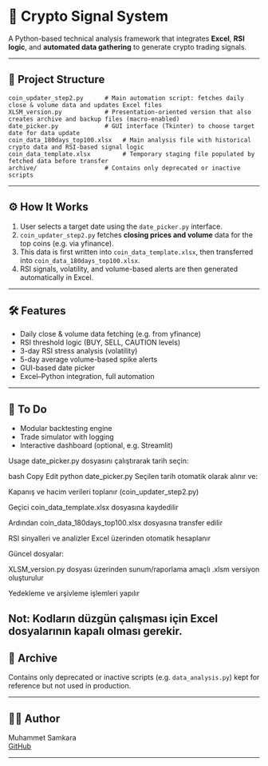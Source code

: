 # 🤔 Crypto Signal System

A Python-based technical analysis framework that integrates **Excel**, **RSI logic**, and **automated data gathering** to generate crypto trading signals.

---

## 📁 Project Structure

```
coin_updater_step2.py      # Main automation script: fetches daily close & volume data and updates Excel files
XLSM_version.py            # Presentation-oriented version that also creates archive and backup files (macro-enabled)
date_picker.py             # GUI interface (Tkinter) to choose target date for data update
coin_data_180days_top100.xlsx   # Main analysis file with historical crypto data and RSI-based signal logic
coin_data_template.xlsx         # Temporary staging file populated by fetched data before transfer
archive/                   # Contains only deprecated or inactive scripts
```

---

## ⚙️ How It Works

1. User selects a target date using the `date_picker.py` interface.
2. `coin_updater_step2.py` fetches **closing prices and volume** data for the top coins (e.g. via yfinance).
3. This data is first written into `coin_data_template.xlsx`, then transferred into `coin_data_180days_top100.xlsx`.
4. RSI signals, volatility, and volume-based alerts are then generated automatically in Excel.

---

## 🛠 Features

- Daily close & volume data fetching (e.g. from yfinance)
- RSI threshold logic (BUY, SELL, CAUTION levels)
- 3-day RSI stress analysis (volatility)
- 5-day average volume-based spike alerts
- GUI-based date picker
- Excel–Python integration, full automation

---

## 🚧 To Do

- Modular backtesting engine
- Trade simulator with logging
- Interactive dashboard (optional, e.g. Streamlit)


Usage
date_picker.py dosyasını çalıştırarak tarih seçin:

bash
Copy
Edit
python date_picker.py
Seçilen tarih otomatik olarak alınır ve:

Kapanış ve hacim verileri toplanır (coin_updater_step2.py)

Geçici coin_data_template.xlsx dosyasına kaydedilir

Ardından coin_data_180days_top100.xlsx dosyasına transfer edilir

RSI sinyalleri ve analizler Excel üzerinden otomatik hesaplanır

Güncel dosyalar:

XLSM_version.py dosyası üzerinden sunum/raporlama amaçlı .xlsm versiyon oluşturulur

Yedekleme ve arşivleme işlemleri yapılır

Not: Kodların düzgün çalışması için Excel dosyalarının kapalı olması gerekir.
---

## 📂 Archive

Contains only deprecated or inactive scripts (e.g. `data_analysis.py`) kept for reference but not used in production.

---

## 🧑‍💻 Author


Muhammet Samkara  
[GitHub](https://github.com/msamkara67)

---

